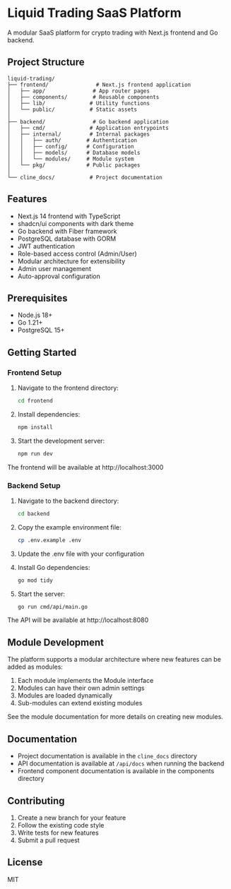 # Liquid Trading SaaS Platform

A modular SaaS platform for crypto trading with Next.js frontend and Go backend.

## Project Structure

```
liquid-trading/
├── frontend/               # Next.js frontend application
│   ├── app/               # App router pages
│   ├── components/        # Reusable components
│   ├── lib/              # Utility functions
│   └── public/           # Static assets
│
├── backend/               # Go backend application
│   ├── cmd/              # Application entrypoints
│   ├── internal/         # Internal packages
│   │   ├── auth/        # Authentication
│   │   ├── config/      # Configuration
│   │   ├── models/      # Database models
│   │   └── modules/     # Module system
│   └── pkg/             # Public packages
│
└── cline_docs/           # Project documentation
```

## Features

- Next.js 14 frontend with TypeScript
- shadcn/ui components with dark theme
- Go backend with Fiber framework
- PostgreSQL database with GORM
- JWT authentication
- Role-based access control (Admin/User)
- Modular architecture for extensibility
- Admin user management
- Auto-approval configuration

## Prerequisites

- Node.js 18+
- Go 1.21+
- PostgreSQL 15+

## Getting Started

### Frontend Setup

1. Navigate to the frontend directory:
   ```bash
   cd frontend
   ```

2. Install dependencies:
   ```bash
   npm install
   ```

3. Start the development server:
   ```bash
   npm run dev
   ```

The frontend will be available at http://localhost:3000

### Backend Setup

1. Navigate to the backend directory:
   ```bash
   cd backend
   ```

2. Copy the example environment file:
   ```bash
   cp .env.example .env
   ```

3. Update the .env file with your configuration

4. Install Go dependencies:
   ```bash
   go mod tidy
   ```

5. Start the server:
   ```bash
   go run cmd/api/main.go
   ```

The API will be available at http://localhost:8080

## Module Development

The platform supports a modular architecture where new features can be added as modules:

1. Each module implements the Module interface
2. Modules can have their own admin settings
3. Modules are loaded dynamically
4. Sub-modules can extend existing modules

See the module documentation for more details on creating new modules.

## Documentation

- Project documentation is available in the `cline_docs` directory
- API documentation is available at `/api/docs` when running the backend
- Frontend component documentation is available in the components directory

## Contributing

1. Create a new branch for your feature
2. Follow the existing code style
3. Write tests for new features
4. Submit a pull request

## License

MIT